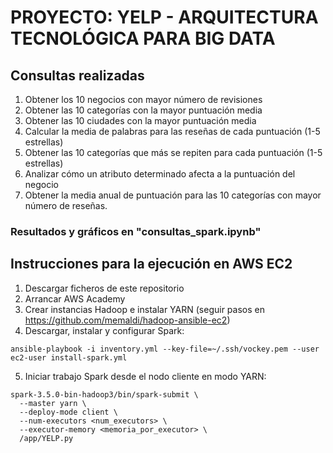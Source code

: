 # PROYECTO: YELP - ARQUITECTURA TECNOLÓGICA PARA BIG DATA

## Consultas realizadas

1. Obtener los 10 negocios con mayor número de revisiones
2. Obtener las 10 categorías con la mayor puntuación media
3. Obtener las 10 ciudades con la mayor puntuación media
4. Calcular la media de palabras para las reseñas de cada puntuación (1-5 estrellas)
5. Obtener las 10 categorías que más se repiten para cada puntuación (1-5 estrellas)
6. Analizar cómo un atributo determinado afecta a la puntuación del negocio
7. Obtener la media anual de puntuación para las 10 categorías con mayor número de
reseñas.
### Resultados y gráficos en "consultas_spark.ipynb"

## Instrucciones para la ejecución en AWS EC2

1. Descargar ficheros de este repositorio
2. Arrancar AWS Academy
3. Crear instancias Hadoop e instalar YARN (seguir pasos en https://github.com/memaldi/hadoop-ansible-ec2)
4. Descargar, instalar y configurar Spark:
```
ansible-playbook -i inventory.yml --key-file=~/.ssh/vockey.pem --user ec2-user install-spark.yml
```
5. Iniciar trabajo Spark desde el nodo cliente en modo YARN:

```
spark-3.5.0-bin-hadoop3/bin/spark-submit \
  --master yarn \
  --deploy-mode client \
  --num-executors <num_executors> \
  --executor-memory <memoria_por_executor> \
  /app/YELP.py
```

